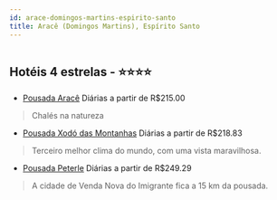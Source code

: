 ```yaml
---
id: arace-domingos-martins-espirito-santo
title: Aracê (Domingos Martins), Espírito Santo
---
```


<center><img src="https://static.hotelurbano.com/reservas/prod0/6/6010/5bff12e4ac3b9_pousada-arace.jpg" alt="" /></center>


## Hotéis 4 estrelas - ⭐️⭐️⭐️⭐️

-    [Pousada Aracê](https://www.hurb.com/hoteis/domingos-martins/pousada-arace-6010?cmp=18055) Diárias a partir de R$215.00
   > Chalés na natureza
-    [Pousada Xodó das Montanhas](https://www.hurb.com/hoteis/domingos-martins/pousada-xodo-das-montanhas-2576?cmp=18055) Diárias a partir de R$218.83
   > Terceiro melhor clima do mundo, com uma vista maravilhosa.
-    [Pousada Peterle](https://www.hurb.com/hoteis/domingos-martins/pousada-peterle-5432?cmp=18055) Diárias a partir de R$249.29
   > A cidade de Venda Nova do Imigrante fica a 15 km da pousada.
